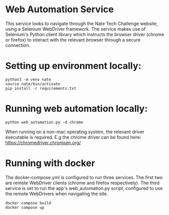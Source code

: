 # Web Automation Service
This service looks to navigate through the Nate Tech Challenge website, using a
Selenium WebDriver framework. The service makes use of Selenium's Python client
library which instructs the browser driver (chrome or firefox) to interact with
the relevant browser through a secure connection.

# Setting up environment locally:

```
python3 -m venv nate
source nate/bin/activate
pip install -r requirements.txt
```

# Running web automation locally:

```
python web_automation.py -d chrome
```

When running on a non-mac operating system, the relevant driver executable is required.
E.g the chrome driver can be found here: https://chromedriver.chromium.org/

# Running with docker

The docker-compose.yml is configured to run three services. The first two are remote WebDriver
clients (chrome and firefox respectively). The third service is set to run the app's web_automation.py script, configured to use the remote WebDrivers when navigating the site.

```
docker compose build
docker compose up
```
